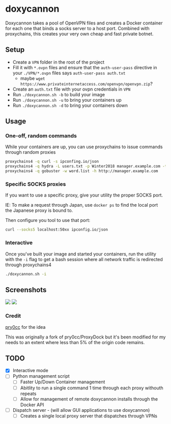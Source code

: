 # doxycannon

Doxycannon takes a pool of OpenVPN files and creates a Docker container for each one that binds a
socks server to a host port. Combined with proxychains, this creates your very own cheap and fast
private botnet.

## Setup
- Create a `VPN` folder in the root of the project 
- Fill it with `*.ovpn` files and ensure that the `auth-user-pass` directive
  in your `./VPN/*.ovpn` files says `auth-user-pass auth.txt`
   - maybe `wget https://www.privateinternetaccess.com/openvpn/openvpn.zip`?
- Create an `auth.txt` file with your ovpn credentials in `VPN`
- Run `./doxycannon.sh -b` to build your image
- Run `./doxycannon.sh -u` to bring your containers up
- Run `./doxycannon.sh -d` to bring your containers down

## Usage

### One-off, random commands
While your containers are up, you can use proxychains to issue commands through random proxies

```sh
proxychains4 -q curl -s ipconfing.io/json
proxychains4 -q hydra -L users.txt -p Winter2018 manager.example.com -t 8 ssh
proxychains4 -q gobuster -w word.list -h http://manager.example.com
```

### Specific SOCKS proxies
If you want to use a specific proxy, give your utility the proper SOCKS port.

IE: To make a request through Japan, use `docker ps` to find the local port the Japanese proxy is
bound to.

Then configure you tool to use that port:

```sh
curl --socks5 localhost:50xx ipconfig.io/json
```

### Interactive
Once you've built your image and started your containers, run the utility with the `-i` flag to get
a bash session where all network traffic is redirected through proxychains4

```sh
./doxycannon.sh -i
```

## Screenshots
![](https://i.imgur.com/jjHtk9L.png)
![](https://i.imgur.com/fLU4Mjx.png)

### Credit
[pry0cc](https://github.com/pry0cc/ProxyDock) for the idea

This was originally a fork of pry0cc/ProxyDock but it's been modified for my needs to an extent
where less than 5% of the origin code remains.

## TODO

- [X] Interactive mode
- [ ] Python management script
  - [ ] Faster Up/Down Container management
  - [ ] Abitlity to run a single command 1 time through each proxy withouth repeats
  - [ ] Allow for management of remote doxycannon installs through the Docker API

- [ ] Dispatch server - (will allow GUI applications to use doxycannon)
  - [ ] Creates a single local proxy server that dispatches through VPNs
